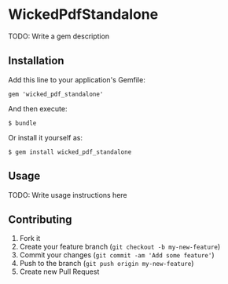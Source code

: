# WickedPdfStandalone

TODO: Write a gem description

## Installation

Add this line to your application's Gemfile:

    gem 'wicked_pdf_standalone'

And then execute:

    $ bundle

Or install it yourself as:

    $ gem install wicked_pdf_standalone

## Usage

TODO: Write usage instructions here

## Contributing

1. Fork it
2. Create your feature branch (`git checkout -b my-new-feature`)
3. Commit your changes (`git commit -am 'Add some feature'`)
4. Push to the branch (`git push origin my-new-feature`)
5. Create new Pull Request
